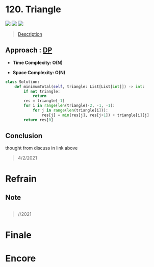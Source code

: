 # 120. Triangle

![](https://img.shields.io/badge/Difficulty-Medium-%23f0ad4e)
![](https://img.shields.io/badge/topic-array-critical)
![](https://img.shields.io/badge/topic-dp-critical)

> [Description](https://leetcode.com/problems/triangle/)


## Approach : [DP](https://leetcode.com/problems/triangle/discuss/38730/DP-Solution-for-Triangle)

- **Time Complexity: O(N)**

- **Space Complexity: O(N)**

```python
class Solution:
    def minimumTotal(self, triangle: List[List[int]]) -> int:
        if not triangle:
            return 
        res = triangle[-1]
        for i in range(len(triangle)-2, -1, -1):
            for j in range(len(triangle[i])):
                res[j] = min(res[j], res[j+1]) + triangle[i][j]
        return res[0]
```

## Conclusion

thought from discuss in link above

> 4/2/2021

# Refrain

## Note

```python

```

> //2021

# Finale

# Encore